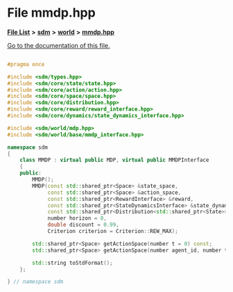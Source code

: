 
# File mmdp.hpp

[**File List**](files.md) **>** [**sdm**](dir_ae1b8d8c3d2627954ba53c22978558f0.md) **>** [**world**](dir_414fa79a2aeb4aba632c04a0d3a53fff.md) **>** [**mmdp.hpp**](mmdp_8hpp.md)

[Go to the documentation of this file.](mmdp_8hpp.md) 


````cpp

#pragma once

#include <sdm/types.hpp>
#include <sdm/core/state/state.hpp>
#include <sdm/core/action/action.hpp>
#include <sdm/core/space/space.hpp>
#include <sdm/core/distribution.hpp>
#include <sdm/core/reward/reward_interface.hpp>
#include <sdm/core/dynamics/state_dynamics_interface.hpp>

#include <sdm/world/mdp.hpp>
#include <sdm/world/base/mmdp_interface.hpp>

namespace sdm
{
    class MMDP : virtual public MDP, virtual public MMDPInterface
    {
    public:
        MMDP();
        MMDP(const std::shared_ptr<Space> &state_space,
             const std::shared_ptr<Space> &action_space,
             const std::shared_ptr<RewardInterface> &reward,
             const std::shared_ptr<StateDynamicsInterface> &state_dynamics,
             const std::shared_ptr<Distribution<std::shared_ptr<State>>> &start_distrib,
             number horizon = 0,
             double discount = 0.99,
             Criterion criterion = Criterion::REW_MAX);

        std::shared_ptr<Space> getActionSpace(number t = 0) const;
        std::shared_ptr<Space> getActionSpace(number agent_id, number t) const;

        std::string toStdFormat();
    };

} // namespace sdm
````

